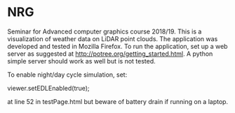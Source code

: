 # NRG

Seminar for Advanced computer graphics course 2018/19. This is a visualization of weather data on LiDAR point clouds. The application was developed and tested in Mozilla Firefox. To run the application, set up a web server as suggested at http://potree.org/getting_started.html. A python simple server should work as well but is not tested.

To enable night/day cycle simulation, set: 

viewer.setEDLEnabled(true);

at line 52 in testPage.html but beware of battery drain if running on a laptop.
